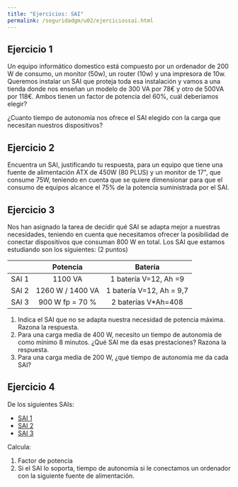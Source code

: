 ```yaml
---
title: "Ejercicios: SAI"
permalink: /seguridadgm/u02/ejerciciossai.html
---
```


## Ejercicio 1

Un equipo informático domestico está compuesto por un ordenador de 200 W de consumo, un monitor (50w), un router (10w) y una impresora de 10w. Queremos instalar un SAI que proteja toda esa instalación y vamos a una tienda donde nos enseñan un modelo de 300 VA por 78€ y otro de 500VA por 118€. Ambos tienen un factor de potencia del 60%, cuál deberíamos elegir?

¿Cuanto tiempo de autonomía nos ofrece el SAI elegido con la carga que necesitan nuestros dispositivos?

## Ejercicio 2

Encuentra un SAI, justificando tu respuesta, para un equipo que tiene una fuente de alimentación ATX de 450W (80 PLUS) y un monitor de 17", que consume 75W, teniendo en cuenta que se quiere dimensionar para que el consumo de equipos alcance el 75% de la potencia suministrada por el SAI. 

## Ejercicio 3

Nos han asignado la tarea de decidir qué SAI se adapta mejor a nuestras necesidades, teniendo en cuenta que necesitamos ofrecer la posibilidad de conectar dispositivos que consuman 800 W en total. Los SAI que estamos estudiando son los siguientes: (2 puntos)


|    |      Potencia      |  Batería |
|----------|:-------------:|:------:|
| SAI 1 | 1100 VA | 1 batería V=12,  Ah =9 |
| SAI 2 | 1260 W / 1400 VA |1 batería V=12,  Ah = 9,7 |
| SAI 3 | 900 W fp = 70 % | 2 baterías V*Ah=408 |

1. Indica el SAI que no se adapta nuestra necesidad de potencia máxima. Razona la respuesta.
2. Para una carga media de 400 W, necesito un tiempo de autonomía de como mínimo 8 minutos. ¿Qué SAI me da esas prestaciones? Razona la respuesta.
3. Para una carga media de 200 W, ¿qué tiempo de autonomía me da cada SAI?

## Ejercicio 4

De los siguientes SAIs:

* [SAI 1](https://www.pccomponentes.com/l-link-ll5707-interactive-sai-700va) 
* [SAI 2](https://www.pccomponentes.com/conceptronic-ups-zeus-2200va-1320w-sai)
* [SAI 3](http://www.cablematic.es/producto/SAI-on_hyphen_line-Galleon-de-1-KVA-con-2-schuko/)

Calcula:

1. Factor de potencia
2. Si el SAI lo soporta, tiempo de autonomía si le conectamos un ordenador con la siguiente fuente de alimentación.